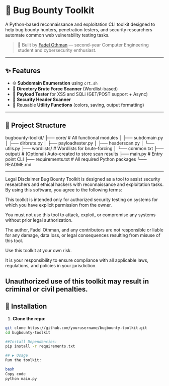 # 🐞 Bug Bounty Toolkit

A Python-based reconnaissance and exploitation CLI toolkit designed to help bug bounty hunters, penetration testers, and security researchers automate common web vulnerability testing tasks.

> 🔐 Built by [Fadel  Othman](https://github.com/yourusername) — second-year Computer Engineering student and cybersecurity enthusiast.

---

## ✨ Features

- 🌐 **Subdomain Enumeration** using `crt.sh`
- 📁 **Directory Brute Force Scanner** (Wordlist-based)
- 🧪 **Payload Tester** for XSS and SQLi (GET/POST support + Async)
- 🔐 **Security Header Scanner**
- 🧰 Reusable **Utility Functions** (colors, saving, output formatting)

---

## 📂 Project Structure
bugbounty-toolkit/
├── core/ # All functional modules
│ ├── subdomain.py
│ ├── dirbrute.py
│ ├── payloadtester.py
│ ├── headerscan.py
│ └── utils.py
├── wordlists/ # Wordlists for brute-forcing
│ └── common.txt
├── output/ # (Optional) Auto-created to store scan results
├── main.py # Entry point CLI
├── requirements.txt # All required Python packages
└── README.md

---
Legal Disclaimer
Bug Bounty Toolkit is designed as a tool to assist security researchers and ethical hackers with reconnaissance and exploitation tasks. By using this software, you agree to the following terms:

This toolkit is intended only for authorized security testing on systems for which you have explicit permission from the owner.

You must not use this tool to attack, exploit, or compromise any systems without prior legal authorization.

The author, Fadel Othman, and any contributors are not responsible or liable for any damage, data loss, or legal consequences resulting from misuse of this tool.

Use this toolkit at your own risk.

It is your responsibility to ensure compliance with all applicable laws, regulations, and policies in your jurisdiction.

Unauthorized use of this toolkit may result in criminal or civil penalties.
---
## 🚀 Installation

1. **Clone the repo:**

```bash
git clone https://github.com/yourusername/bugbounty-toolkit.git
cd bugbounty-toolkit

##Install Dependencies:
pip install -r requirements.txt

## ▶️ Usage
Run the toolkit:

bash
Copy code
python main.py



